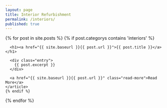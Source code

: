 ```yaml
---
layout: page
title: Interior Refurbishment
permalink: /interiors/
published: true
---
```


<div class="posts">
  {% for post in site.posts %}
  	{% if post.categorys contains 'interiors' %}
    <article class="post">

      <h1><a href="{{ site.baseurl }}{{ post.url }}">{{ post.title }}</a></h1>

      <div class="entry">
        {{ post.excerpt }}
      </div>

      <a href="{{ site.baseurl }}{{ post.url }}" class="read-more">Read More</a>
    </article>
    {% endif %}
  {% endfor %}
</div>
